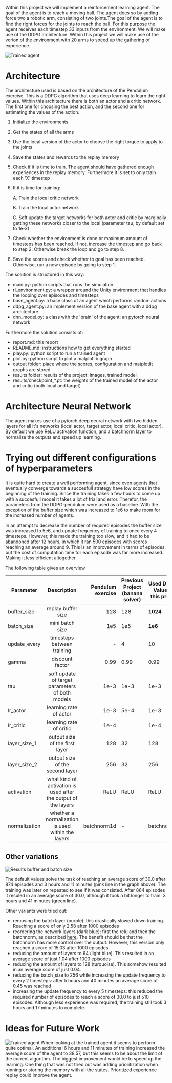 [//]: # (Image References)

[image1]: results/trained_agent.gif "Trained Agents"
[image2]: results/results.png "Results of multiple training runs"

Within this project we will implement a reinforcement learning agent. The goal of the agent is to reach a moving ball. The agent does so by adding force two a robotic arm, consisting of two joints.The goal of the agent is to find the right forces for the joints to reach the ball. For this purpose the agent receives each timestep 33 inputs from the environment. We will make use of the DDPG architecture. Within this project we will make use of the verion of the environment with 20 arms to speed up the gathering of experience.

![Trained agent][image1]

# Architecture
The architecture used is based on the architecture of the Pendulum exercise. This is a DDPG algorithm that uses deep learning to learn the right values. Within this architecture there is both an actor and a critic network. The first one for choosing the best action, and the second one for estimating the values of the action.

1. Initialize the environments
1. Get the states of all the arms
1. Use the local version of the actor to choose the right torque to apply to the joints
1. Save the states and rewards to the replay memory
1. Check if it is time to train. The agent should have gathered enough experiences in the replay memory. Furthermore it is set to only train each 'X' timestep
1. If it is time for training: 

    A. Train the local critic network

    B. Train the local actor network

    C. Soft update the target networks for both actor and critic by marginally getting these networks closer to the local (parameter tau, by default set to 1e-3)
1. Check whether the environment is done or maximum amount of timesteps has been reached. If not, increase the timestep and go back to step 2. Otherwise break the loop and go to step 8.
1. Save the scores and check whether to goal has been reached. Otherwise, run a new episode by going to step 1.

The solution is structured in this way:
- main.py: python scripts that runs the simulation
- rl_environment.py: a wrapper around the Unity environment that handles the looping over episodes and timesteps
- base_agent.py: a base class of an agent which performs random actions
- ddpg_agent.py: an implement version of the base agent with a ddpg architecture
- dnn_model.py: a class with the 'brain' of the agent: an pytorch neural network

Furthermore the solution consists of:
- report.md: this report
- README.md: instructions how to get everything started
- play.py: python script to run a trained agent
- plot.py: python script to plot a matplotlib graph
- output folder: place where the scores, configuration and matplotlit graphs are stored
- results folder: results of the project: images, trained model
- results/checkpoint_*.pt: the weights of the trained model of the actor and critic (both local and target)

# Architecture Neural Network
The agent makes use of a pytorch deep neural network with two hidden layers for all it's networks (local actor, target actor, local critic, local actor). By default we use [ReLU](https://www.kaggle.com/code/dansbecker/rectified-linear-units-relu-in-deep-learning) activation function, and a [batchnorm layer](https://towardsdatascience.com/batch-norm-explained-visually-how-it-works-and-why-neural-networks-need-it-b18919692739) to normalize the outputs and speed up learning.

# Trying out different configurations of hyperparameters
It is quite hard to create a well performing agent, since even agents that eventually converge towards a succesfull strategy have low scores in the beginning of the training. Since the training takes a few hours to come up with a succesfull model it takes a lot of trial and error. Therefor, the parameters from the DDPG-pendulum were used as a baseline. With the exception of the buffer size which was increased to 1e6 to make room for the increased number of agents.

In an attempt to decrease the number of required episodes the buffer size was increased to 5e6, and update frequency of training to once every 4 timesteps. However, this made the training too slow, and it had to be abandoned after 12 hours, in which it ran 500 episodes with scores reaching an average around 9. This is an improvement in terms of episodes, but the cost of computation time for each episode was far more increased. Making it less efficient altogether.

The following table gives an overview 

| Parameter     |                           Description                          | Pendulum exercise | Previous Project (banana solver) | Used Default Value for this project |
|---------------|:--------------------------------------------------------------:|------------------:|------------------|--------------------|
| buffer_size   |                       replay buffer size                       |               128 | 128              | **1024**           |
| batch_size    |                         mini batch size                        |               1e5 | 1e5              | **1e6**            |
| update_every  |                   timesteps between training                   |                 - | 4                | 10                 |
| gamma         | discount factor                                                | 0.99              | 0.99             | 0.99               |
| tau           | soft update of target parameters of both models                | 1e-3              | 1e-3             | 1e-3               |
| lr_actor      | learning rate of actor                                         | 1e-3              | 5e-4             | 1e-3               |
| lr_critic     | learning rate of critic                                        | 1e-4              |                  | 1e-4               |
| layer_size_1  | output size of the first layer                                 | 128               | 32               | 128                |
| layer_size_2  | output size of the second layer                                | 256               | 32               | 256                |
| activation    | what kind of activation is used after the output of the layers | ReLU              | ReLU             | ReLU               |
| normalization | whether a normalization is used within the layers              | batchnorm1d       | -                | batchnorm1d        |


## Other variations

![Results buffer and batch size][image2]

The default values solve the task of reaching an average score of 30.0 after 874 episodes and 3 hours and 11 minutes (pink line in the graph above). The training was later on repeated to see if it was consisted. After 864 episodes it resuled in an average score of 30.0, although it took a bit longer to train: 3 hours and 41 minutes (green line).

Other variants were tried out:
- removing the batch layer (purple): this drastically slowed down training. Reaching a score of only 2.58 after 1000 episodes
- reordering the network layers (dark blue): first the relu and then the batchnorm, as described [here](https://blog.paperspace.com/busting-the-myths-about-batch-normalization/). The benefit should be that the batchnorm has more control over the output. However, this version only reached a score of 15.03 after 1000 episodes
- reducing the amount of layers to 64 (light blue). This resulted in an average score of just 1.04 after 1000 episodes
- reducing the amount of layers to 128 (turquoise). This somehow resulted in an average score of just 0.04.
- reducing the batch_size to 256 while increasing the update frequency to every 2 timesteps: after 5 hours and 40 minutes an average score of 0.45 was reached
- increasing the update frequency to every 5 timesteps: this reduced the required number of episodes to reach a score of 30.0 to just 510 episodes. Although less experience was required, the training still took 3 hours and 17 minutes to complete. 


# Ideas for Future Work
![Trained agent][image1]
When looking at the trained agent it seems to perform quite optimal. An additional 6 hours and 11 minutes of training increased the average score of the agent to 38.57, but this seems to be about the limit of the current algorithm. The biggest improvement would be to speed up the learning. One thing that was not tried out was adding prioritization when running or storing the memory with all the states. Prioritized experience replay could improve the agent. 
